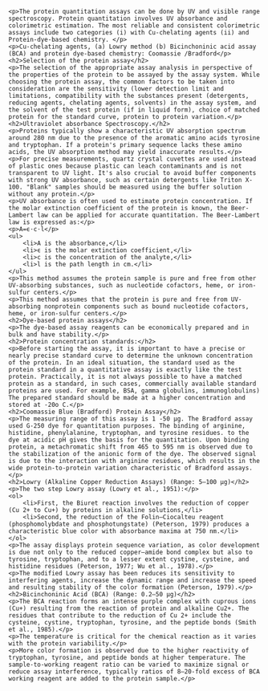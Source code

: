     <p>The protein quantitation assays can be done by UV and visible range spectroscopy. Protein quantitation involves UV absorbance and colorimetric estimation. The most reliable and consistent colorimetric assays include two categories (i) with Cu-chelating agents (ii) and Protein-dye-based chemistry. </p>
    <p>Cu-chelating agents, (a) Lowry method (b) Bicinchoninic acid assay (BCA) and protein dye-based chemistry: Coomassie /Bradford</p>
    <h2>Selection of the protein assay</h2>
    <p>The selection of the appropriate assay analysis in perspective of the properties of the protein to be assayed by the assay system. While choosing the protein assay, the common factors to be taken into consideration are the sensitivity (lower detection limit and limitations, compatibility with the substances present (detergents, reducing agents, chelating agents, solvents) in the assay system, and the solvent of the test protein (if in liquid form), choice of matched protein for the standard curve, protein to protein variation.</p>
    <h2>Ultraviolet absorbance Spectroscopy.</h2>
    <p>Proteins typically show a characteristic UV absorption spectrum around 280 nm due to the presence of the aromatic amino acids tyrosine and tryptophan. If a protein's primary sequence lacks these amino acids, the UV absorption method may yield inaccurate results.</p>
    <p>For precise measurements, quartz crystal cuvettes are used instead of plastic ones because plastic can leach contaminants and is not transparent to UV light. It's also crucial to avoid buffer components with strong UV absorbance, such as certain detergents like Triton X-100. "Blank" samples should be measured using the buffer solution without any protein.</p>
    <p>UV absorbance is often used to estimate protein concentration. If the molar extinction coefficient of the protein is known, the Beer-Lambert law can be applied for accurate quantitation. The Beer-Lambert law is expressed as:</p>
    <p>A=ϵ⋅c⋅l</p>
    <ul>
        <li>A is the absorbance,</li>
        <li>ϵ is the molar extinction coefficient,</li>
        <li>c is the concentration of the analyte,</li>
        <li>l is the path length in cm.</li>
    </ul>
    <p>This method assumes the protein sample is pure and free from other UV-absorbing substances, such as nucleotide cofactors, heme, or iron-sulfur centers.</p>
    <p>This method assumes that the protein is pure and free from UV-absorbing nonprotein components such as bound nucleotide cofactors, heme, or iron-sulfur centers.</p>
    <h2>Dye-based protein assays</h2>
    <p>The dye-based assay reagents can be economically prepared and in bulk and have stability.</p>
    <h2>Protein concentration standards:</h2>
    <p>Before starting the assay, it is important to have a precise or nearly precise standard curve to determine the unknown concentration of the protein. In an ideal situation, the standard used as the protein standard in a quantitative assay is exactly like the test protein. Practically, it is not always possible to have a matched protein as a standard, in such cases, commercially available standard proteins are used. For example, BSA, gamma globulins, immunoglobulins) The prepared standard should be made at a higher concentration and stored at -20o C.</p>
    <h2>Coomassie Blue (Bradford) Protein Assay</h2>
    <p>The measuring range of this assay is 1 -50 µg. The Bradford assay used G-250 dye for quantitation purposes. The binding of arginine, histidine, phenylalanine, tryptophan, and tyrosine residues. to the dye at acidic pH gives the basis for the quantitation. Upon binding protein, a metachromatic shift from 465 to 595 nm is observed due to the stabilization of the anionic form of the dye. The observed signal is due to the interaction with arginine residues, which results in the wide protein-to-protein variation characteristic of Bradford assays.</p>
    <h2>Lowry (Alkaline Copper Reduction Assays) (Range: 5–100 µg)</h2>
    <p>The two step Lowry assay (Lowry et al., 1951):</p>
    <ol>
        <li>First, the Biuret reaction involves the reduction of copper (Cu 2+ to Cu+) by proteins in alkaline solutions,</li>
        <li>Second, the reduction of the Folin–Ciocalteu reagent (phosphomolybdate and phosphotungstate) (Peterson, 1979) produces a characteristic blue color with absorbance maxima at 750 nm.</li>
    </ol>
    <p>The assay displays protein sequence variation, as color development is due not only to the reduced copper–amide bond complex but also to tyrosine, tryptophan, and to a lesser extent cystine, cysteine, and histidine residues (Peterson, 1977; Wu et al., 1978).</p>
    <p>The modified Lowry assay has been reduces its sensitivity to interfering agents, increase the dynamic range and increase the speed and resulting stability of the color formation (Peterson, 1979).</p>
    <h2>Bicinchoninic Acid (BCA) (Range: 0.2–50 µg)</h2>
    <p>The BCA reaction forms an intense purple complex with cuprous ions (Cu+) resulting from the reaction of protein and alkaline Cu2+. The residues that contribute to the reduction of Cu 2+ include the cysteine, cystine, tryptophan, tyrosine, and the peptide bonds (Smith et al., 1985).</p>
    <p>The temperature is critical for the chemical reaction as it varies with the protein variability.</p>
    <p>More color formation is observed due to the higher reactivity of tryptophan, tyrosine, and peptide bonds at higher temperature. The sample-to-working reagent ratio can be varied to maximize signal or reduce assay interference, typically ratios of 8–20-fold excess of BCA working reagent are added to the protein sample.</p>

